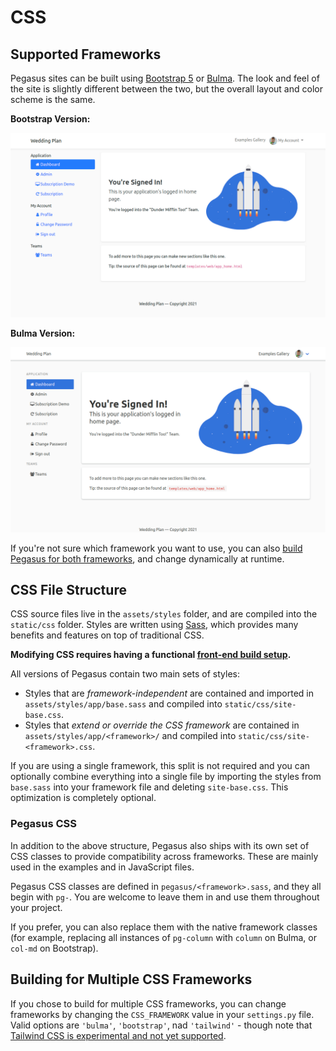 CSS
===

## Supported Frameworks

Pegasus sites can be built using [Bootstrap 5](https://getbootstrap.com/) or [Bulma](https://bulma.io/).
The look and feel of the site is slightly different between the two, but the overall layout and
color scheme is the same.

**Bootstrap Version:**

![Bootstrap Home](images/bootstrap-home.png)

**Bulma Version:**

![Bulma Home](images/bulma-home.png)

If you're not sure which framework you want to use, you can also
[build Pegasus for both frameworks](##building-for-multiple-css-frameworks),
and change dynamically at runtime.

## CSS File Structure

CSS source files live in the `assets/styles` folder, and are compiled into the `static/css` folder.
Styles are written using [Sass](https://sass-lang.com/), which provides many benefits
and features on top of traditional CSS.

**Modifying CSS requires having a functional [front-end build setup](/front-end/).**

All versions of Pegasus contain two main sets of styles:

- Styles that are *framework-independent* are contained and imported in `assets/styles/app/base.sass` 
  and compiled into `static/css/site-base.css`.
- Styles that *extend or override the CSS framework* are contained in `assets/styles/app/<framework>/`
  and compiled into `static/css/site-<framework>.css`.

If you are using a single framework, this split is not required and you can optionally combine everything
into a single file by importing the styles from `base.sass` into your framework file and deleting `site-base.css`.
This optimization is completely optional.

### Pegasus CSS

In addition to the above structure, Pegasus also ships with its own set of CSS classes to provide compatibility
across frameworks. These are mainly used in the examples and in JavaScript files.

Pegasus CSS classes are defined in `pegasus/<framework>.sass`, and they all begin with `pg-`.
You are welcome to leave them in and use them throughout your project.

If you prefer, you can also replace them with the native framework classes (for example, replacing all instances
of `pg-column` with `column` on Bulma, or `col-md` on Bootstrap).


## Building for Multiple CSS Frameworks

If you chose to build for multiple CSS frameworks, you can change frameworks
by changing the `CSS_FRAMEWORK` value in your `settings.py` file.
Valid options are `'bulma'`, `'bootstrap'`, nad `'tailwind'` - though note that [Tailwind CSS is experimental
and not yet supported](/experimental/).
